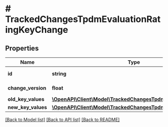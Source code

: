 # # TrackedChangesTpdmEvaluationRatingKeyChange

## Properties

Name | Type | Description | Notes
------------ | ------------- | ------------- | -------------
**id** | **string** | Resource identifier | [optional]
**change_version** | **float** | Change version | [optional]
**old_key_values** | [**\OpenAPI\Client\Model\TrackedChangesTpdmEvaluationRatingKey**](TrackedChangesTpdmEvaluationRatingKey.md) |  | [optional]
**new_key_values** | [**\OpenAPI\Client\Model\TrackedChangesTpdmEvaluationRatingKey**](TrackedChangesTpdmEvaluationRatingKey.md) |  | [optional]

[[Back to Model list]](../../README.md#models) [[Back to API list]](../../README.md#endpoints) [[Back to README]](../../README.md)
